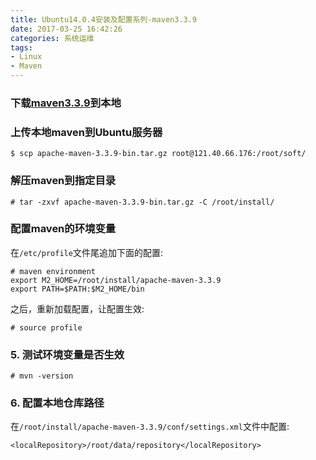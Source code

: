 ```yaml
---
title: Ubuntu14.0.4安装及配置系列-maven3.3.9
date: 2017-03-25 16:42:26
categories: 系统运维
tags: 
- Linux
- Maven
---
```


### 下载[maven3.3.9](http://maven.apache.org/download.cgi)到本地

### 上传本地maven到Ubuntu服务器
```
$ scp apache-maven-3.3.9-bin.tar.gz root@121.40.66.176:/root/soft/
```

### 解压maven到指定目录
```
# tar -zxvf apache-maven-3.3.9-bin.tar.gz -C /root/install/
```

### 配置maven的环境变量
在`/etc/profile`文件尾追加下面的配置:

```
# maven environment
export M2_HOME=/root/install/apache-maven-3.3.9
export PATH=$PATH:$M2_HOME/bin
```

<!-- more -->

之后，重新加载配置，让配置生效:

```
# source profile
```

### 5. 测试环境变量是否生效
```
# mvn -version
```

### 6. 配置本地仓库路径
在`/root/install/apache-maven-3.3.9/conf/settings.xml`文件中配置:

```
<localRepository>/root/data/repository</localRepository>
```




